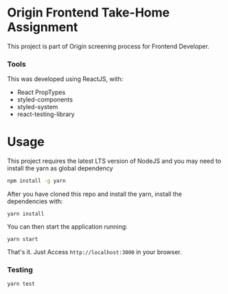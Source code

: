 # Origin Frontend Take-Home Assignment

This project is part of Origin screening process for Frontend Developer.

### Tools

This was developed using ReactJS, with:
- React PropTypes
- styled-components
- styled-system
- react-testing-library

# Usage

This project requires the latest LTS version of NodeJS and you may need to install the yarn as global dependency
```bash
npm install -g yarn
```

After you have cloned this repo and install the yarn, install the dependencies with:

```
yarn install
```

You can then start the application running:

```
yarn start
```

That's it. Just Access `http://localhost:3000` in your browser.

### Testing

```
yarn test
```